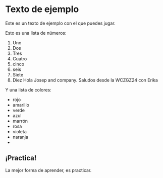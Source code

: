 # Texto de ejemplo

Este es un texto de ejemplo con el que puedes jugar.

Esto es una lista de números:

1. Uno
2. Dos 
3. Tres
4. Cuatro
5. cinco
6. seis
7. Siete
8. Diez
   Hola Josep and company. Saludos desde la WCZGZ24 con Erika

   


Y una lista de colores:

- rojo
- amarillo
- verde
- azul
- marrón
- rosa
- violeta
- naranja
- 

## ¡Practica!

La mejor forma de aprender, es practicar.
